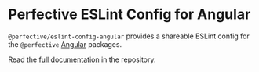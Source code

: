 # Perfective ESLint Config for Angular

`@perfective/eslint-config-angular` provides a shareable ESLint config 
for the `@perfective` [Angular](https://angular.io) packages.

Read the [full documentation](https://github.com/perfective/js/blob/master/packages/estlint-config-angular/README.adoc) 
in the repository.
